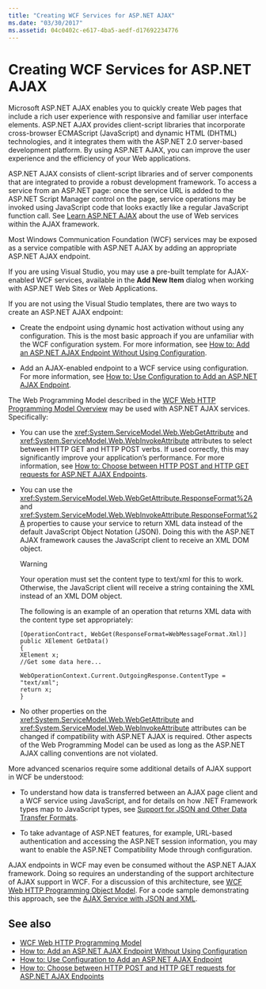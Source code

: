 ```yaml
---
title: "Creating WCF Services for ASP.NET AJAX"
ms.date: "03/30/2017"
ms.assetid: 04c0402c-e617-4ba5-aedf-d17692234776
---
```

# Creating WCF Services for ASP.NET AJAX
Microsoft ASP.NET AJAX enables you to quickly create Web pages that include a rich user experience with responsive and familiar user interface elements. ASP.NET AJAX provides client-script libraries that incorporate cross-browser ECMAScript (JavaScript) and dynamic HTML (DHTML) technologies, and it integrates them with the ASP.NET 2.0 server-based development platform. By using ASP.NET AJAX, you can improve the user experience and the efficiency of your Web applications.  
  
 ASP.NET AJAX consists of client-script libraries and of server components that are integrated to provide a robust development framework. To access a service from an ASP.NET page: once the service URL is added to the ASP.NET Script Manager control on the page, service operations may be invoked using JavaScript code that looks exactly like a regular JavaScript function call. See [Learn ASP.NET AJAX](https://go.microsoft.com/fwlink/?LinkId=186475) about the use of Web services within the AJAX framework.  
  
 Most Windows Communication Foundation (WCF) services may be exposed as a service compatible with ASP.NET AJAX by adding an appropriate ASP.NET AJAX endpoint.  
  
 If you are using Visual Studio, you may use a pre-built template for AJAX-enabled WCF services, available in the **Add New Item** dialog when working with ASP.NET Web Sites or Web Applications.  
  
 If you are not using the Visual Studio templates, there are two ways to create an ASP.NET AJAX endpoint:  
  
-   Create the endpoint using dynamic host activation without using any configuration. This is the most basic approach if you are unfamiliar with the WCF configuration system. For more information, see [How to: Add an ASP.NET AJAX Endpoint Without Using Configuration](../../../../docs/framework/wcf/feature-details/how-to-add-an-aspnet-ajax-endpoint-without-using-configuration.md).  
  
-   Add an AJAX-enabled endpoint to a WCF service using configuration. For more information, see [How to: Use Configuration to Add an ASP.NET AJAX Endpoint](../../../../docs/framework/wcf/feature-details/how-to-use-configuration-to-add-an-aspnet-ajax-endpoint.md).  
  
 The Web Programming Model described in the [WCF Web HTTP Programming Model Overview](../../../../docs/framework/wcf/feature-details/wcf-web-http-programming-model-overview.md) may be used with ASP.NET AJAX services. Specifically:  
  
-   You can use the <xref:System.ServiceModel.Web.WebGetAttribute> and <xref:System.ServiceModel.Web.WebInvokeAttribute> attributes to select between HTTP GET and HTTP POST verbs. If used correctly, this may significantly improve your application’s performance. For more information, see [How to: Choose between HTTP POST and HTTP GET requests for ASP.NET AJAX Endpoints](../../../../docs/framework/wcf/feature-details/http-post-and-http-get-requests-for-aspnet-ajax-endpoints.md).  
  
-   You can use the <xref:System.ServiceModel.Web.WebGetAttribute.ResponseFormat%2A> and <xref:System.ServiceModel.Web.WebInvokeAttribute.ResponseFormat%2A> properties to cause your service to return XML data instead of the default JavaScript Object Notation (JSON). Doing this with the ASP.NET AJAX framework causes the JavaScript client to receive an XML DOM object.  
  
    > [!WARNING]
    >  Your operation must set the content type to text/xml for this to work. Otherwise, the JavaScript client will receive a string containing the XML instead of an XML DOM object.  
  
     The following is an example of an operation that returns XML data with the content type set appropriately:  
  
    ```  
    [OperationContract, WebGet(ResponseFormat=WebMessageFormat.Xml)]  
    public XElement GetData()  
    {  
    XElement x;  
    //Get some data here...  
  
    WebOperationContext.Current.OutgoingResponse.ContentType = "text/xml";      
    return x;  
    }  
    ```  
  
-   No other properties on the <xref:System.ServiceModel.Web.WebGetAttribute> and <xref:System.ServiceModel.Web.WebInvokeAttribute> attributes can be changed if compatibility with ASP.NET AJAX is required. Other aspects of the Web Programming Model can be used as long as the ASP.NET AJAX calling conventions are not violated.  
  
 More advanced scenarios require some additional details of AJAX support in WCF be understood:  
  
-   To understand how data is transferred between an AJAX page client and a WCF service using JavaScript, and for details on how .NET Framework types map to JavaScript types, see [Support for JSON and Other Data Transfer Formats](../../../../docs/framework/wcf/feature-details/support-for-json-and-other-data-transfer-formats.md).  
  
-   To take advantage of ASP.NET features, for example, URL-based authentication and accessing the ASP.NET session information, you may want to enable the ASP.NET Compatibility Mode through configuration.  
  
 AJAX endpoints in WCF may even be consumed without the ASP.NET AJAX framework. Doing so requires an understanding of the support architecture of AJAX support in WCF. For a discussion of this architecture, see [WCF Web HTTP Programming Object Model](../../../../docs/framework/wcf/feature-details/wcf-web-http-programming-object-model.md). For a code sample demonstrating this approach, see the [AJAX Service with JSON and XML](../../../../docs/framework/wcf/samples/ajax-service-with-json-and-xml-sample.md).  
  
## See also
- [WCF Web HTTP Programming Model](../../../../docs/framework/wcf/feature-details/wcf-web-http-programming-model.md)
- [How to: Add an ASP.NET AJAX Endpoint Without Using Configuration](../../../../docs/framework/wcf/feature-details/how-to-add-an-aspnet-ajax-endpoint-without-using-configuration.md)
- [How to: Use Configuration to Add an ASP.NET AJAX Endpoint](../../../../docs/framework/wcf/feature-details/how-to-use-configuration-to-add-an-aspnet-ajax-endpoint.md)
- [How to: Choose between HTTP POST and HTTP GET requests for ASP.NET AJAX Endpoints](../../../../docs/framework/wcf/feature-details/http-post-and-http-get-requests-for-aspnet-ajax-endpoints.md)
